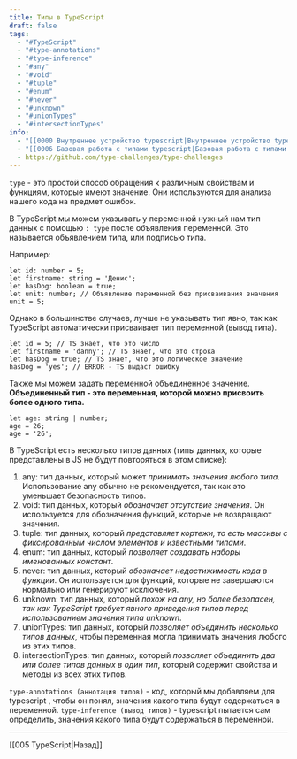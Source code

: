 ```yaml
---
title: Типы в TypeScript
draft: false
tags:
  - "#TypeScript"
  - "#type-annotations"
  - "#type-inference"
  - "#any"
  - "#void"
  - "#tuple"
  - "#enum"
  - "#never"
  - "#unknown"
  - "#unionTypes"
  - "#intersectionTypes"
info:
  - "[[0000 Внутреннее устройство typescript|Внутреннее устройство typescript]]"
  - "[[0006 Базовая работа с типами typescript|Базовая работа с типами typescript]]"
  - https://github.com/type-challenges/type-challenges
---
```

`type` - это простой способ обращения к различным свойствам и функциям, которые имеют значение. Они используются для анализа нашего кода на предмет ошибок.

В TypeScript мы можем указывать у переменной нужный нам тип данных с помощью `: type` после объявления переменной. Это называется объявлением типа, или подписью типа. 

Например:

```tsx
let id: number = 5;
let firstname: string = 'Денис';
let hasDog: boolean = true;
let unit: number; // Объявление переменной без присваивания значения
unit = 5;
```

Однако в большинстве случаев, лучше не указывать тип явно, так как TypeScript автоматически присваивает тип переменной (вывод типа).

```tsx
let id = 5; // TS знает, что это число
let firstname = 'danny'; // TS знает, что это строка
let hasDog = true; // TS знает, что это логическое значение
hasDog = 'yes'; // ERROR - TS выдаст ошибку
```

Также мы можем задать переменной объединенное значение. 
**Объединенный тип - это переменная, которой можно присвоить более одного типа.**

```tsx
let age: string | number;
age = 26;
age = '26';
```

В TypeScript есть несколько типов данных (типы данных, которые представлены в JS не будут повторяться в этом списке):

1.  any: тип данных, который может *принимать значения любого типа*. Использование any обычно не рекомендуется, так как это уменьшает безопасность типов.
2.  void: тип данных, который *обозначает отсутствие значения*. Он используется для обозначения функций, которые не возвращают значения.
3.  tuple: тип данных, который *представляет кортежи, то есть массивы с фиксированным числом элементов и известными типами*.
4.  enum: тип данных, который *позволяет создавать наборы именованных констант*.
5.  never: тип данных, который *обозначает недостижимость кода в функции*. Он используется для функций, которые не завершаются нормально или генерируют исключения.
6.  unknown: тип данных, который *похож на any, но более безопасен, так как TypeScript требует явного приведения типов перед использованием значения типа unknown*.
7.  unionTypes: тип данных, который *позволяет объединить несколько типов данных*, чтобы переменная могла принимать значения любого из этих типов.
8.  intersectionTypes: тип данных, который *позволяет объединить два или более типов данных в один тип*, который содержит свойства и методы из всех этих типов.

`type-annotations (аннотация типов)` - код, который мы добавляем для typescript , чтобы он понял, значения какого типа будут содержаться в переменной.
`type-inference (вывод типов)` - typescript пытается сам определить, значения какого типа будут содержаться в переменной.

_____

[[005 TypeScript|Назад]]